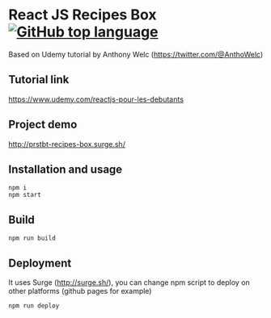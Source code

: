 # React JS Recipes Box  [![GitHub top language](https://img.shields.io/github/languages/top/proustibat/react-js-recipes-box.svg)](https://github.com/proustibat/react-js-recipes-box)

Based on Udemy tutorial by Anthony Welc (https://twitter.com/@AnthoWelc)

## Tutorial link
https://www.udemy.com/reactjs-pour-les-debutants

## Project demo
http://prstbt-recipes-box.surge.sh/

## Installation and usage

```
npm i
npm start
```

## Build
```
npm run build
```

## Deployment
It uses Surge (http://surge.sh/), you can change npm script to deploy on other platforms (github pages for example)
```
npm run deploy
```
